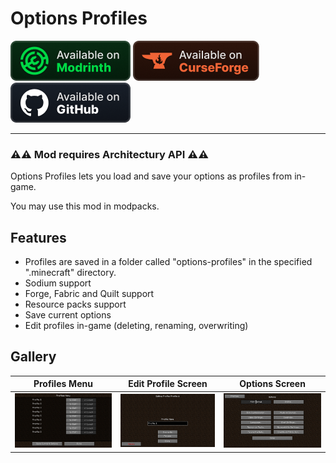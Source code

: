 # Options Profiles

[![Modrinth](https://github.com/intergrav/devins-badges/blob/v3/assets/cozy/available/modrinth_64h.png?raw=true)](https://modrinth.com/mod/options-profiles)
[![Curseforge](https://github.com/intergrav/devins-badges/blob/v3/assets/cozy/available/curseforge_64h.png?raw=true)](https://curseforge.com/minecraft/mc-mods/options-profiles)
[![GitHub](https://github.com/intergrav/devins-badges/blob/v3/assets/cozy/available/github_64h.png?raw=true)](https://github.com/AxolotlMaid/options-profiles)

---

### ⚠️⚠️ Mod requires Architectury API ⚠️⚠️

Options Profiles lets you load and save your options as profiles from in-game.

You may use this mod in modpacks.

## Features
- Profiles are saved in a folder called "options-profiles" in the specified ".minecraft" directory.
- Sodium support
- Forge, Fabric and Quilt support
- Resource packs support
- Save current options
- Edit profiles in-game (deleting, renaming, overwriting)

## Gallery

Profiles Menu              | Edit Profile Screen       | Options Screen
:-------------------------:|:-------------------------:|:-------------------------:
<img src="https://raw.githubusercontent.com/AxolotlMaid/options-profiles/1.20.2/gallery/profiles-menu.png" alt="profiles list" width="500"/> | <img src="https://raw.githubusercontent.com/AxolotlMaid/options-profiles/1.20.2/gallery/edit-profile-screen.png" alt="edit profile screen" width="500"/> | <img src="https://raw.githubusercontent.com/AxolotlMaid/options-profiles/1.20.2/gallery/options-screen.png" alt="options screen" width="500"/>
